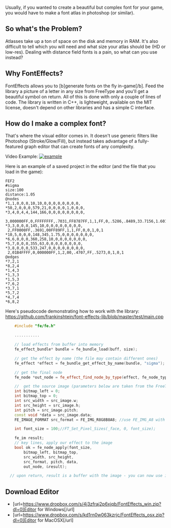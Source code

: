 Usually, if you wanted to create a beautiful but complex font for your game, you would have to make a font atlas in 
photoshop (or similar).

## So what's the Problem?
Atlasses take up a ton of space on the disk and memory in RAM. It's also difficult to tell which you will need and
what size your atlas should be (HD or low-res). Dealing with distance field fonts is a pain, so what can you use instead?

## Why FontEffects?
FontEffects allows you to [b]generate fonts on the fly in-game[/b]. 
Feed the library a picture of a letter in any size from FreeType and you'll get a beautiful symbol on return.
All of this is done with only a couple of lines of code.
The library is written in C++, is lightweight, available on the MIT license, doesn't depend on other libraries and has a simple C interface.

## How do I make a complex font?
That's where the visual editor comes in. 
It doesn't use generic filters like Photoshop (Stroke/Glow/Fill), 
but instead takes advantage of a fully-featured graph editor that can create fonts of any complexity.

Video Example:
[![example](https://img.youtube.com/vi/srbNzlthj5k/0.jpg)](https://www.youtube.com/watch?v=srbNzlthj5k)

Here is an example of a saved project in the editor (and the file that you load in the game):
```
FEF2
#sigma
size:100
distance:1.05
@nodes
*1,1,0,0,0,10,10,0,0,0,0,0,0,0,0,
*50,2,0,0,0,579,21,0,0,0,0,1,0,0,0,
*3,4,0,4,4,144,166,0,0,0,0,0,0,0,0,
 3,000000FF,0,FFFFFFFF,.7031,FF8787FF,1,1,FF,0,.5286,.8489,33.7156,1.6017
*3,3,0,0,0,145,10,0,0,0,0,0,0,0,0,
 2,FF0000FF,.3691,00FF89FF,1,1,FF,0,0,1,0,1
*10,5,0,0,0,148,345,1.75,0,0,0,0,0,0,0,
*6,6,0,0,0,360,258,10,0,0,0,0,0,0,0,
*5,7,0,0,0,355,63,0,0,0,0,0,0,0,0,
*3,8,0,0,0,533,247,0,0,0,0,0,0,0,0,
 2,01B4FFFF,0,000000FF,1,2,00,.4707,FF,.5273,0,1,0,1
@edges
*7,2,1
*8,2,4
*1,4,3
*1,3,3
*1,5,3
*7,6,2
*3,7,1
*5,7,2
*4,7,4
*6,8,2
```

Here's pseudocode demonstrating how to work with the library:
https://github.com/frankinshtein/font-effects-lib/blob/master/test/main.cpp
```cpp
    #include "fe/fe.h"

    ...........    

    // load effects from buffer into memory
    fe_effect_bundle* bundle = fe_bundle_load(buff, size);

    // get the effect by name (the file may contain different ones)
    fe_effect *effect = fe_bundle_get_effect_by_name(bundle, "sigma");    

    // get the final node
    fe_node *out_node = fe_effect_find_node_by_type(effect, fe_node_type_out);

    //  get the source image (parameters below are taken from the FreeType structs)
    int bitmap_left = 0;
    int bitmap_top = 0;
    int src_width = src_image.w;
    int src_height = src_image.h;
    int pitch = src_image.pitch;
    const void *data = src_image.data;
    FE_IMAGE_FORMAT src_format = FE_IMG_R8G8B8A8; //use FE_IMG_A8 with freetype

    int font_size = 100;//FT_Set_Pixel_Sizes(_face, 0, font_size);

    fe_im result;
    // key lines, apply our effect to the image
    bool ok = fe_node_apply(font_size,
        bitmap_left, bitmap_top,
        src_width, src_height, 
        src_format, pitch, data,
        out_node, &result);

  // upon return, result is a buffer with the image - you can now use it for whatever you need!
```

## Download Editor
- [url=https://www.dropbox.com/s/4j3zfraj2p6xjqb/FontEffects_win.zip?dl=0]Editor for Windows[/url]
- [url=https://www.dropbox.com/s/kd1rn0w063kzrjc/FontEffects_osx.zip?dl=0]Editor for MacOSX[/url]
